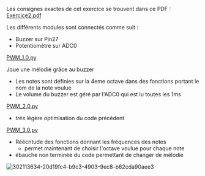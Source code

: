 Les consignes exactes de cet exercice se trouvent dans ce PDF : [Exercice2.pdf](https://github.com/user-attachments/files/17187555/Exercice2.pdf)

Les différents modules sont connectés comme suit :
- Buzzer sur Pin27
- Potentiomètre sur ADC0

[PWM_1.0.py](https://github.com/hepl-Heusdain/smartcities/blob/main/PWM/PWM_1.0.py)

Joue une mélodie grâce au buzzer
- Les notes sont définies sur la 4eme octave dans des fonctions portant le nom de la note voulue
- Le volume du buzzer est géré par l'ADC0 qui est lu toutes les 1ms

[PWM_2.0.py](https://github.com/hepl-Heusdain/smartcities/blob/main/PWM/PWM_2.0.py)

- *très* légère optimisation du code précédent

[PWM_3.0.py](https://github.com/hepl-Heusdain/smartcities/blob/main/PWM/PWM_3.0.py)

- Réécritude des fonctions donnant les fréquences des notes
    - permet maintenant de choisir l'octave voulue pour chaque note
- ébauche non terminée du code permettant de changer de mélodie

![302113634-20d19fc4-b9c3-4903-9ec8-b62cda90aee3](https://github.com/user-attachments/assets/cceee934-d5e4-4459-bb2c-24b02900156c)
